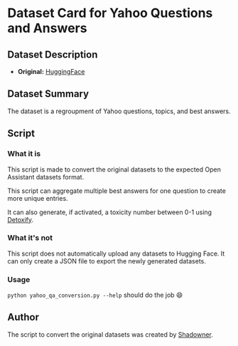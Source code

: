 # Dataset Card for Yahoo Questions and Answers

## Dataset Description

- **Original:** [HuggingFace](https://huggingface.co/datasets/yahoo_answers_qa)

## Dataset Summary

The dataset is a regroupment of Yahoo questions, topics, and best answers.

## Script

### What it is

This script is made to convert the original datasets to the expected Open
Assistant datasets format.

This script can aggregate multiple best answers for one question to create more
unique entries.

It can also generate, if activated, a toxicity number between 0-1 using
[Detoxify](https://github.com/unitaryai/detoxify).

### What it's not

This script does not automatically upload any datasets to Hugging Face. It can
only create a JSON file to export the newly generated datasets.

### Usage

`python yahoo_qa_conversion.py --help` should do the job 😄

## Author

The script to convert the original datasets was created by
[Shadowner](https://github.com/Shadowner).
